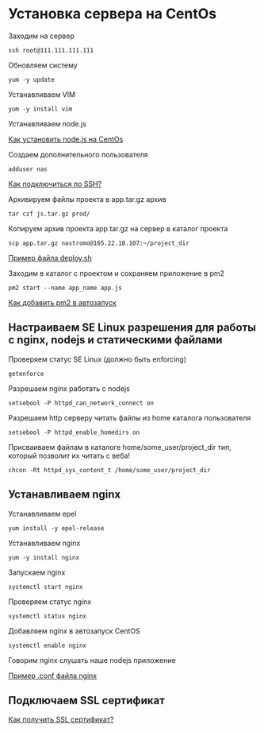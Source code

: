 # Установка сервера на CentOs

Заходим на сервер
```
ssh root@111.111.111.111
```

Обновляем систему
```
yum -y update
```

Устанавливаем VIM
```
yum -y install vim
```

Устанавливаем node.js

[Как установить node.js на CentOs](https://github.com/devenode/notes/blob/main/nodejs.md)

Создаем дополнительного пользователя
```
adduser nas 
```
[Как подключиться по SSH?](https://github.com/devenode/notes/blob/main/ssh.md)

Архивируем файлы проекта в app.tar.gz архив
```
tar czf js.tar.gz prod/
```

Копируем архив проекта app.tar.gz на сервер в каталог проекта
```
scp app.tar.gz nastromo@165.22.18.107:~/project_dir
```
[Пример файла deploy.sh](https://github.com/devenode/notes/blob/main/deploy.md)

Заходим в каталог с проектом и сохраняем приложение в pm2
```
pm2 start --name app_name app.js
```
[Как добавить pm2 в автозапуск](https://github.com/devenode/notes/blob/main/pm2.md)

## Настраиваем SE Linux разрешения для работы с nginx, nodejs и статическими файлами

Проверяем статус SE Linux (должно быть enforcing)
```
getenforce
```

Разрешаем nginx работать с nodejs
```
setsebool -P httpd_can_network_connect on
```

Разрешаем http серверу читать файлы из home каталога пользователя
```
setsebool -P httpd_enable_homedirs on
```

Присваиваем файлам в каталоге home/some_user/project_dir тип, который позволит их читать с веба!
```
chcon -Rt httpd_sys_content_t /home/some_user/project_dir
```

## Устанавливаем nginx

Устанавливаем epel
```
yum install -y epel-release
```

Устанавливаем nginx 
```
yum -y install nginx
```

Запускаем nginx
```
systemctl start nginx
```

Проверяем статус nginx

```
systemctl status nginx
```

Добавляем nginx в автозапуск CentOS
```
systemctl enable nginx
```

Говорим nginx слушать наше nodejs приложение

[Пример .conf файла nginx](https://github.com/devenode/notes/blob/main/nginx.md)

## Подключаем SSL сертификат
[Как получить SSL сертификат?](https://github.com/devenode/notes/blob/main/ssl.md)




















